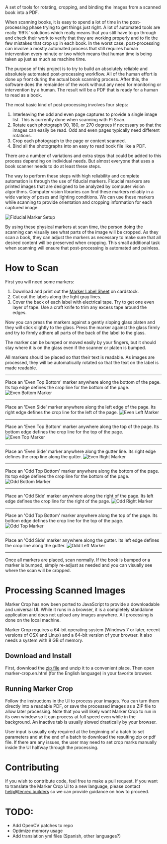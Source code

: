A set of tools for rotating, cropping, and binding the images from a
scanned book into a PDF.

When scanning books, it is easy to spend a lot of time in the
post-processing phase trying to get things just right. A lot of
automated tools are really '99%' solutions which really means that you
still have to go through and check their work to verify that they are
working properly and to fix the few mistakes that crop up in each
book. In the worst case, post-processing can involve a mostly
automated process that still requires human intervention every minute
or two which means that human time is being taken up just as much as
machine time.

The purpose of this project is to try to build an absolutely reliable
and absolutely automated post-processing workflow. All of the human
effort is done up front during the actual book scanning process. After
this, the software does the remainder of the work without any need for
monitoring or intervention by a human. The result will be a PDF that
is ready for a human to read as a book.

The most basic kind of post-processing involves four steps:

1. Interleaving the odd and even page captures to provide a single image list. This is currently done when scanning with Pi Scan.
1. Rotate each photograph 90, 180, or 270 degrees if necessary so that the images can easily be read. Odd and even pages typically need different rotations.
1. Crop each photograph to the page or content scanned.
1. Bind all the photographs into an easy to read book file like a PDF.

There are a number of variations and extra steps that could be added
to this process depending on individual needs. But almost everyone
that uses a book scanner needs to do at least these steps.

The way to perform these steps with high reliability and complete
automation is through the use of fiducial markers. Fiducial markers
are printed images that are designed to be analyzed by computer vision
algorithms. Computer vision libraries can find these markers reliably
in a wide variety of poses and lighting conditions. We can use these
markers while scanning to provide orientation and cropping information
for each captured image.

![Fiducial Marker Setup](https://github.com/Tenrec-Builders/marker-crop/raw/master/images/marker-placement-1.jpg)

By using these physical markers at scan time, the person doing the
scanning can visually see what parts of the image will be cropped. As
they scan a book, they can adjust the markers as necessary to make
sure that all desired content will be preserved when cropping. This
small additional task when scanning will ensure that post-processing
is automated and painless.

# How to Scan

First you will need some markers:

1. Download and print out the [Marker Label Sheet](https://github.com/Tenrec-Builders/marker-crop/raw/master/labels/label-print.pdf) on cardstock.
1. Cut out the labels along the light gray lines.
1. Cover the back of each label with electrical tape. Try to get one even layer of tape. Use a craft knife to trim any excess tape around the edges.

Now you can press the markers against a gently sloping glass platen and they will stick slightly to the glass. Press the marker against the glass firmly and try to firmly adhere all parts of the back of the label to the glass.

The marker can be bumped or moved easily by your fingers, but it
should stay where it is on the glass even if the scanner or platen is
bumped.

All markers should be placed so that their text is readable. As images
are processed, they will be automatically rotated so that the text on
the label is made readable.

---

Place an 'Even Top Bottom' marker anywhere along the bottom of the page. Its top edge defines the crop line for the bottom of the page.
![Even Bottom Marker](https://github.com/Tenrec-Builders/marker-crop/raw/master/images/marker-placement-2.jpg)

---

Place an 'Even Side' marker anywhere along the left edge of the page. Its right edge defines the crop line for the left of the page.
![Even Left Marker](https://github.com/Tenrec-Builders/marker-crop/raw/master/images/marker-placement-3.jpg)

---

Place an 'Even Top Bottom' marker anywhere along the top of the page. Its bottom edge defines the crop line for the top of the page.
![Even Top Marker](https://github.com/Tenrec-Builders/marker-crop/raw/master/images/marker-placement-4.jpg)

---

Place an 'Even Side' marker anywhere along the gutter line. Its right edge defines the crop line along the gutter.
![Even Right Marker](https://github.com/Tenrec-Builders/marker-crop/raw/master/images/marker-placement-5.jpg)

---

Place an 'Odd Top Bottom' marker anywhere along the bottom of the page. Its top edge defines the crop line for the bottom of the page.
![Odd Bottom Marker](https://github.com/Tenrec-Builders/marker-crop/raw/master/images/marker-placement-6.jpg)

---

Place an 'Odd Side' marker anywhere along the right of the page. Its left edge defines the crop line for the right of the page.
![Odd Right Marker](https://github.com/Tenrec-Builders/marker-crop/raw/master/images/marker-placement-7.jpg)

---

Place an 'Odd Top Bottom' marker anywhere along the top of the page. Its bottom edge defines the crop line for the top of the page.
![Odd Top Marker](https://github.com/Tenrec-Builders/marker-crop/raw/master/images/marker-placement-8.jpg)

---

Place an 'Odd Side' marker anywhere along the gutter. Its left edge defines the crop line along the gutter.
![Odd Left Marker](https://github.com/Tenrec-Builders/marker-crop/raw/master/images/marker-placement-9.jpg)

---

Once all markers are placed, scan normally. If the book is bumped or a
marker is bumped, simply re-adjust as needed and you can visually see
where the scan will be cropped.

# Processing Scanned Images

Marker Crop has now been ported to JavaScript to provide a downloadable and universal UI. While it runs in a browser, it is a completely standalone application and does not upload any images anywhere. All processing is done on the local machine.

Marker Crop requires a 64-bit operating system (Windows 7 or later, recent versions of OSX and Linux) and a 64-bit version of your browser. It also needs a system with 8 GB of memory.

## Download and Install

First, download the [zip file](https://github.com/Tenrec-Builers/marker-crop-js/raw/master/dist/marker-crop-1.0.zip) and unzip it to a convenient place. Then open marker-crop.en.html (for the English language) in your favorite browser.

## Running Marker Crop

Follow the instructions in the UI to process your images. You can turn them directly into a readable PDF, or save the processed images as a ZIP file to allow later processing. Note that you will likely want Marker Crop to run in its own window so it can process at full speed even while in the background. An inactive tab is usually slowed drastically by your browser.

User input is usually only required at the beginning of a batch to set parameters and at the end of a batch to download the resulting zip or pdf file. If there are any issues, the user may need to set crop marks manually inside the UI halfway through the processing.

# Contributing

If you wish to contribute code, feel free to make a pull request. If you want to translate the Marker Crop UI to a new language, please contact help@tenrec.builders so we can provide guidance on how to proceed.

# TODO:

* Add OpenCV patches to repo
* Optimize memory usage
* Add translation yml files (Spanish, other languages?)
